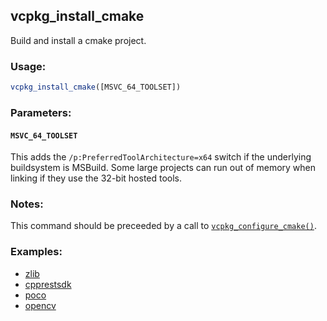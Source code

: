 ## vcpkg\_install\_cmake

Build and install a cmake project.

### Usage:
```cmake
vcpkg_install_cmake([MSVC_64_TOOLSET])
```

### Parameters:
#### `MSVC_64_TOOLSET`
This adds the `/p:PreferredToolArchitecture=x64` switch if the underlying buildsystem is MSBuild. Some large projects can run out of memory when linking if they use the 32-bit hosted tools.

### Notes:
This command should be preceeded by a call to [`vcpkg_configure_cmake()`](vcpkg_configure_cmake.md).

### Examples:

* [zlib](https://github.com/Microsoft/vcpkg/blob/master/ports/zlib/portfile.cmake)
* [cpprestsdk](https://github.com/Microsoft/vcpkg/blob/master/ports/cpprestsdk/portfile.cmake)
* [poco](https://github.com/Microsoft/vcpkg/blob/master/ports/poco/portfile.cmake)
* [opencv](https://github.com/Microsoft/vcpkg/blob/master/ports/opencv/portfile.cmake)
